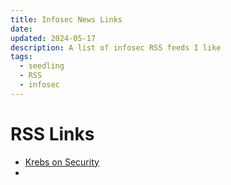 ```yaml
---
title: Infosec News Links
date: 
updated: 2024-05-17
description: A list of infosec RSS feeds I like
tags:
  - seedling
  - RSS
  - infosec
---
```

# RSS Links 
- [Krebs on Security](https://krebsonsecurity.com/feed/)
- 